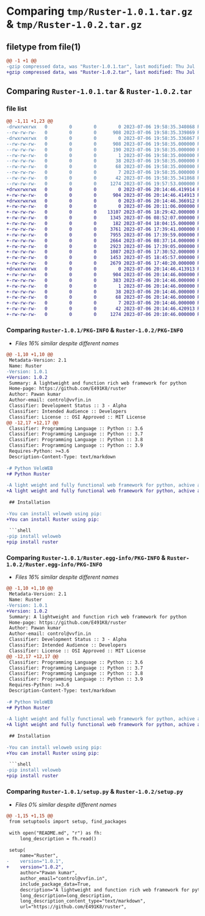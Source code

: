 # Comparing `tmp/Ruster-1.0.1.tar.gz` & `tmp/Ruster-1.0.2.tar.gz`

## filetype from file(1)

```diff
@@ -1 +1 @@
-gzip compressed data, was "Ruster-1.0.1.tar", last modified: Thu Jul  6 19:58:35 2023, max compression
+gzip compressed data, was "Ruster-1.0.2.tar", last modified: Thu Jul  6 20:14:46 2023, max compression
```

## Comparing `Ruster-1.0.1.tar` & `Ruster-1.0.2.tar`

### file list

```diff
@@ -1,11 +1,23 @@
-drwxrwxrwx   0        0        0        0 2023-07-06 19:58:35.340868 Ruster-1.0.1/
--rw-rw-rw-   0        0        0      908 2023-07-06 19:58:35.339869 Ruster-1.0.1/PKG-INFO
-drwxrwxrwx   0        0        0        0 2023-07-06 19:58:35.336867 Ruster-1.0.1/Ruster.egg-info/
--rw-rw-rw-   0        0        0      908 2023-07-06 19:58:35.000000 Ruster-1.0.1/Ruster.egg-info/PKG-INFO
--rw-rw-rw-   0        0        0      190 2023-07-06 19:58:35.000000 Ruster-1.0.1/Ruster.egg-info/SOURCES.txt
--rw-rw-rw-   0        0        0        1 2023-07-06 19:58:35.000000 Ruster-1.0.1/Ruster.egg-info/dependency_links.txt
--rw-rw-rw-   0        0        0       38 2023-07-06 19:58:35.000000 Ruster-1.0.1/Ruster.egg-info/entry_points.txt
--rw-rw-rw-   0        0        0       68 2023-07-06 19:58:35.000000 Ruster-1.0.1/Ruster.egg-info/requires.txt
--rw-rw-rw-   0        0        0        7 2023-07-06 19:58:35.000000 Ruster-1.0.1/Ruster.egg-info/top_level.txt
--rw-rw-rw-   0        0        0       42 2023-07-06 19:58:35.341868 Ruster-1.0.1/setup.cfg
--rw-rw-rw-   0        0        0     1274 2023-07-06 19:57:53.000000 Ruster-1.0.1/setup.py
+drwxrwxrwx   0        0        0        0 2023-07-06 20:14:46.419914 Ruster-1.0.2/
+-rw-rw-rw-   0        0        0      904 2023-07-06 20:14:46.414913 Ruster-1.0.2/PKG-INFO
+drwxrwxrwx   0        0        0        0 2023-07-06 20:14:46.366912 Ruster-1.0.2/Ruster/
+-rw-rw-rw-   0        0        0        0 2023-07-06 20:11:06.000000 Ruster-1.0.2/Ruster/__init__.py
+-rw-rw-rw-   0        0        0    13107 2023-07-06 18:29:42.000000 Ruster-1.0.2/Ruster/app.py
+-rw-rw-rw-   0        0        0     1345 2023-07-06 08:52:07.000000 Ruster-1.0.2/Ruster/blueprints.py
+-rw-rw-rw-   0        0        0      182 2023-07-04 18:04:15.000000 Ruster-1.0.2/Ruster/exceptions.py
+-rw-rw-rw-   0        0        0     3761 2023-07-06 17:39:41.000000 Ruster-1.0.2/Ruster/hasher.py
+-rw-rw-rw-   0        0        0     7955 2023-07-06 17:39:59.000000 Ruster-1.0.2/Ruster/jwt.py
+-rw-rw-rw-   0        0        0     2664 2023-07-06 08:37:14.000000 Ruster-1.0.2/Ruster/limiter.py
+-rw-rw-rw-   0        0        0     2923 2023-07-06 17:39:05.000000 Ruster-1.0.2/Ruster/mailer.py
+-rw-rw-rw-   0        0        0     1087 2023-07-06 17:30:52.000000 Ruster-1.0.2/Ruster/sanitizer.py
+-rw-rw-rw-   0        0        0     1453 2023-07-05 18:45:57.000000 Ruster-1.0.2/Ruster/session.py
+-rw-rw-rw-   0        0        0     2679 2023-07-06 17:40:20.000000 Ruster-1.0.2/Ruster/wtf.py
+drwxrwxrwx   0        0        0        0 2023-07-06 20:14:46.413913 Ruster-1.0.2/Ruster.egg-info/
+-rw-rw-rw-   0        0        0      904 2023-07-06 20:14:46.000000 Ruster-1.0.2/Ruster.egg-info/PKG-INFO
+-rw-rw-rw-   0        0        0      383 2023-07-06 20:14:46.000000 Ruster-1.0.2/Ruster.egg-info/SOURCES.txt
+-rw-rw-rw-   0        0        0        1 2023-07-06 20:14:46.000000 Ruster-1.0.2/Ruster.egg-info/dependency_links.txt
+-rw-rw-rw-   0        0        0       38 2023-07-06 20:14:46.000000 Ruster-1.0.2/Ruster.egg-info/entry_points.txt
+-rw-rw-rw-   0        0        0       68 2023-07-06 20:14:46.000000 Ruster-1.0.2/Ruster.egg-info/requires.txt
+-rw-rw-rw-   0        0        0        7 2023-07-06 20:14:46.000000 Ruster-1.0.2/Ruster.egg-info/top_level.txt
+-rw-rw-rw-   0        0        0       42 2023-07-06 20:14:46.420913 Ruster-1.0.2/setup.cfg
+-rw-rw-rw-   0        0        0     1274 2023-07-06 20:10:46.000000 Ruster-1.0.2/setup.py
```

### Comparing `Ruster-1.0.1/PKG-INFO` & `Ruster-1.0.2/PKG-INFO`

 * *Files 16% similar despite different names*

```diff
@@ -1,10 +1,10 @@
 Metadata-Version: 2.1
 Name: Ruster
-Version: 1.0.1
+Version: 1.0.2
 Summary: A lightweight and function rich web framework for python
 Home-page: https://github.com/E491K8/ruster
 Author: Pawan kumar
 Author-email: control@vvfin.in
 Classifier: Development Status :: 3 - Alpha
 Classifier: Intended Audience :: Developers
 Classifier: License :: OSI Approved :: MIT License
@@ -12,17 +12,17 @@
 Classifier: Programming Language :: Python :: 3.6
 Classifier: Programming Language :: Python :: 3.7
 Classifier: Programming Language :: Python :: 3.8
 Classifier: Programming Language :: Python :: 3.9
 Requires-Python: >=3.6
 Description-Content-Type: text/markdown
 
-# Python VeloWEB
+# Python Ruster
 
-A light weight and fully functional web framework for python, achive a quality code and rich functions with VeloWEB.
+A light weight and fully functional web framework for python, achive a quality code and rich functions with Ruster.
 
 ## Installation
 
-You can install veloweb using pip:
+You can install Ruster using pip:
 
 ```shell
-pip install veloweb
+pip install ruster
```

### Comparing `Ruster-1.0.1/Ruster.egg-info/PKG-INFO` & `Ruster-1.0.2/Ruster.egg-info/PKG-INFO`

 * *Files 16% similar despite different names*

```diff
@@ -1,10 +1,10 @@
 Metadata-Version: 2.1
 Name: Ruster
-Version: 1.0.1
+Version: 1.0.2
 Summary: A lightweight and function rich web framework for python
 Home-page: https://github.com/E491K8/ruster
 Author: Pawan kumar
 Author-email: control@vvfin.in
 Classifier: Development Status :: 3 - Alpha
 Classifier: Intended Audience :: Developers
 Classifier: License :: OSI Approved :: MIT License
@@ -12,17 +12,17 @@
 Classifier: Programming Language :: Python :: 3.6
 Classifier: Programming Language :: Python :: 3.7
 Classifier: Programming Language :: Python :: 3.8
 Classifier: Programming Language :: Python :: 3.9
 Requires-Python: >=3.6
 Description-Content-Type: text/markdown
 
-# Python VeloWEB
+# Python Ruster
 
-A light weight and fully functional web framework for python, achive a quality code and rich functions with VeloWEB.
+A light weight and fully functional web framework for python, achive a quality code and rich functions with Ruster.
 
 ## Installation
 
-You can install veloweb using pip:
+You can install Ruster using pip:
 
 ```shell
-pip install veloweb
+pip install ruster
```

### Comparing `Ruster-1.0.1/setup.py` & `Ruster-1.0.2/setup.py`

 * *Files 0% similar despite different names*

```diff
@@ -1,15 +1,15 @@
 from setuptools import setup, find_packages
 
 with open("README.md", "r") as fh:
     long_description = fh.read()
 
 setup(
     name="Ruster",
-    version="1.0.1",
+    version="1.0.2",
     author="Pawan kumar",
     author_email="control@vvfin.in",
     include_package_data=True,
     description="A lightweight and function rich web framework for python",
     long_description=long_description,
     long_description_content_type="text/markdown",
     url="https://github.com/E491K8/ruster",
```

